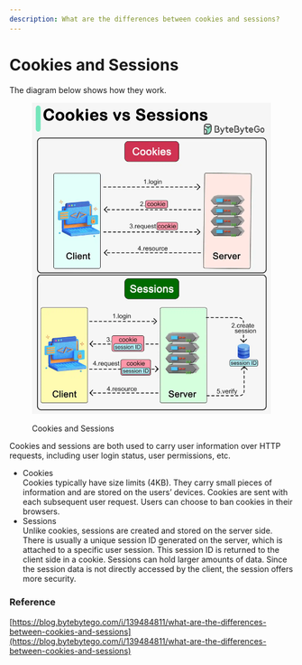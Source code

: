 ```yaml
---
description: What are the differences between cookies and sessions?
---
```


# Cookies and Sessions

The diagram below shows how they work.

<figure><img src="../../../.gitbook/assets/image.png" alt=""><figcaption><p>Cookies and Sessions</p></figcaption></figure>

Cookies and sessions are both used to carry user information over HTTP requests, including user login status, user permissions, etc.

* Cookies\
  Cookies typically have size limits (4KB). They carry small pieces of information and are stored on the users’ devices. Cookies are sent with each subsequent user request. Users can choose to ban cookies in their browsers.
* Sessions\
  Unlike cookies, sessions are created and stored on the server side. There is usually a unique session ID generated on the server, which is attached to a specific user session. This session ID is returned to the client side in a cookie. Sessions can hold larger amounts of data. Since the session data is not directly accessed by the client, the session offers more security.

### Reference

[https://blog.bytebytego.com/i/139484811/what-are-the-differences-between-cookies-and-sessions](https://blog.bytebytego.com/i/139484811/what-are-the-differences-between-cookies-and-sessions)
